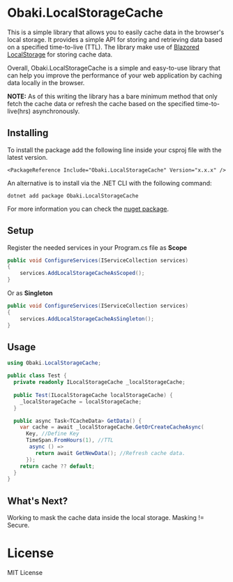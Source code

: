 # Obaki.LocalStorageCache
This is a simple library that allows you to easily cache data in the browser's local storage. It provides a simple API for storing and retrieving data  based on a specified time-to-live (TTL). The library make use of [Blazored LocalStorage](https://github.com/Blazored/LocalStorage) for storing cache data.

Overall, Obaki.LocalStorageCache is a simple and easy-to-use library that can help you improve the performance of your web application by caching data locally in the browser.

**NOTE:** As of this writing the library has a bare minimum method that only fetch the cache data or refresh the cache based on the specified time-to-live(hrs) asynchronously.
## Installing

To install the package add the following line inside your csproj file with the latest version.

```
<PackageReference Include="Obaki.LocalStorageCache" Version="x.x.x" />
```

An alternative is to install via the .NET CLI with the following command:

```
dotnet add package Obaki.LocalStorageCache
```

For more information you can check the [nuget package](https://www.nuget.org/packages/Obaki.LocalStorageCache).

## Setup
Register the needed services in your Program.cs file as **Scope**

```c#
public void ConfigureServices(IServiceCollection services)
{
    services.AddLocalStorageCacheAsScoped();
}
``` 

Or as **Singleton**

```c#
public void ConfigureServices(IServiceCollection services)
{
    services.AddLocalStorageCacheAsSingleton();
}
```
## Usage 
```c#
using Obaki.LocalStorageCache;

public class Test {
  private readonly ILocalStorageCache _localStorageCache;
  
  public Test(ILocalStorageCache localStorageCache) {
    _localStorageCache = localStorageCache;
  }

  public async Task<TCacheData> GetData() {
    var cache = await _localStorageCache.GetOrCreateCacheAsync(
      Key, //Define Key
      TimeSpan.FromHours(1), //TTL
       async () =>
         return await GetNewData(); //Refresh cache data.
      });
    return cache ?? default;
  }
}
```
## What's Next?
Working to mask the cache data inside the  local storage. Masking != Secure.  

# License
MIT License
